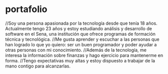 # portafolio
//Soy una persona apasionada por la tecnología desde que tenía 18 años. Actualmente tengo 23 años y estoy estudiando análisis y desarrollo de software en el Sena, una institución que ofrece programas de formación técnica y tecnológica.
//Me gusta aprender y escuchar a las personas que han logrado lo que yo quiero: ser un buen programador y poder ayudar a otras personas con mi conocimiento. 
//Además de la tecnología, me interesa la información sobre finanzas y hago ejercicio para mantenerme en forma.
//Tengo expectativas muy altas y estoy dispuesto a trabajar de la mano contigo para alcanzarlas.
